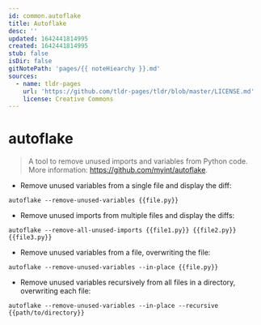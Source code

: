 ```yaml
---
id: common.autoflake
title: Autoflake
desc: ''
updated: 1642441814995
created: 1642441814995
stub: false
isDir: false
gitNotePath: 'pages/{{ noteHiearchy }}.md'
sources:
  - name: tldr-pages
    url: 'https://github.com/tldr-pages/tldr/blob/master/LICENSE.md'
    license: Creative Commons
---
```

# autoflake

> A tool to remove unused imports and variables from Python code.
> More information: <https://github.com/myint/autoflake>.

- Remove unused variables from a single file and display the diff:

`autoflake --remove-unused-variables {{file.py}}`

- Remove unused imports from multiple files and display the diffs:

`autoflake --remove-all-unused-imports {{file1.py}} {{file2.py}} {{file3.py}}`

- Remove unused variables from a file, overwriting the file:

`autoflake --remove-unused-variables --in-place {{file.py}}`

- Remove unused variables recursively from all files in a directory, overwriting each file:

`autoflake --remove-unused-variables --in-place --recursive {{path/to/directory}}`

